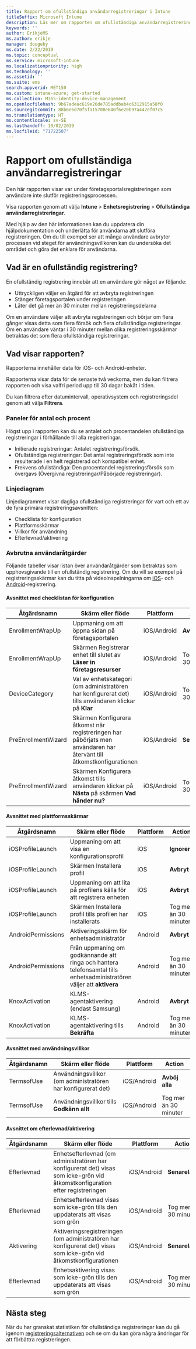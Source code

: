 ```yaml
---
title: Rapport om ofullständiga användarregistreringar i Intune
titleSuffix: Microsoft Intune
description: Läs mer om rapporten om ofullständiga användarregistreringar.
keywords: ''
author: ErikjeMS
ms.author: erikje
manager: dougeby
ms.date: 2/22/2019
ms.topic: conceptual
ms.service: microsoft-intune
ms.localizationpriority: high
ms.technology: ''
ms.assetid: ''
ms.suite: ems
search.appverid: MET150
ms.custom: intune-azure; get-started
ms.collection: M365-identity-device-management
ms.openlocfilehash: 9b67adeac619e26de785addbab4c6312915a58f0
ms.sourcegitcommit: 88b6e6d70f5fa15708e640f6e20b97a442ef07c5
ms.translationtype: HT
ms.contentlocale: sv-SE
ms.lasthandoff: 10/02/2019
ms.locfileid: "71722507"
---
```

# <a name="incomplete-user-enrollments-report"></a>Rapport om ofullständiga användarregistreringar

Den här rapporten visar var under företagsportalsregistreringen som användare inte slutför registreringsprocessen.

Visa rapporten genom att välja **Intune** > **Enhetsregistrering** > **Ofullständiga användarregistreringar**.

Med hjälp av den här informationen kan du uppdatera din hjälpdokumentation och underlätta för användarna att slutföra registreringen. Om du till exempel ser att många användare avbryter processen vid steget för användningsvillkoren kan du undersöka det området och göra det enklare för användarna.

## <a name="what-is-an-incomplete-enrollment"></a>Vad är en ofullständig registrering?

En ofullständig registrering innebär att en användare gör något av följande:

- Uttryckligen väljer en åtgärd för att avbryta registreringen
- Stänger företagsportalen under registreringen
- Låter det gå mer än 30 minuter mellan registreringsdelarna

Om en användare väljer att avbryta registreringen och börjar om flera gånger visas detta som flera försök och flera ofullständiga registreringar. Om en användare väntar i 30 minuter mellan olika registreringsskärmar betraktas det som flera ofullständiga registreringar.

## <a name="what-does-the-report-show"></a>Vad visar rapporten?

Rapporterna innehåller data för iOS- och Android-enheter.

Rapporterna visar data för de senaste två veckorna, men du kan filtrera rapporten och visa valfri period upp till 30 dagar bakåt i tiden.

Du kan filtrera efter datumintervall, operativsystem och registreringsdel genom att välja **Filtrera**.

### <a name="number-and-percentage-tiles"></a>Paneler för antal och procent

Högst upp i rapporten kan du se antalet och procentandelen ofullständiga registreringar i förhållande till alla registreringar.

- Initierade registreringar: Antalet registreringsförsök.
- Ofullständiga registreringar: Det antal registreringsförsök som inte resulterade i en helt registrerad och kompatibel enhet.
- Frekvens ofullständiga: Den procentandel registreringsförsök som övergavs (Övergivna registreringar/Påbörjade registreringar).

### <a name="line-graph"></a>Linjediagram

Linjediagrammet visar dagliga ofullständiga registreringar för vart och ett av de fyra primära registreringsavsnitten:

- Checklista för konfiguration
- Plattformsskärmar
- Villkor för användning
- Efterlevnad/aktivering

### <a name="user-abandonment-actions"></a>Avbrutna användaråtgärder

Följande tabeller visar listan över användaråtgärder som betraktas som upphovsgivande till en ofullständig registrering. Om du vill se exempel på registreringsskärmar kan du titta på videoinspelningarna om [iOS](https://channel9.msdn.com/Series/IntuneEnrollment/iOS-Enrollment)- och [Android](https://channel9.msdn.com/Series/IntuneEnrollment/Android-Enrollment)-registrering. 


#### <a name="setup-checklist-section"></a>Avsnittet med checklistan för konfiguration

| Åtgärdsnamn | Skärm eller flöde | Plattform | Action |
| ---- |---- |---- |---- |
| EnrollmentWrapUp | Uppmaning om att öppna sidan på företagsportalen | iOS/Android | **Avbryt** |
| EnrollmentWrapUp | Skärmen Registrerar enhet till slutet av **Läser in företagsresurser** | iOS/Android | Tog mer än 30 minuter |
| DeviceCategory | Val av enhetskategori (om administratören har konfigurerat det) tills användaren klickar på **Klar** | iOS/Android | Tog mer än 30 minuter |
| PreEnrollmentWizard | Skärmen Konfigurera åtkomst när registreringen har påbörjats men användaren har återvänt till åtkomstkonfigurationen | iOS/Android| **Senarelägg** |
| PreEnrollmentWizard | Skärmen Konfigurera åtkomst tills användaren klickar på **Nästa** på skärmen **Vad händer nu?** | iOS/Android | Tog mer än 30 minuter |

#### <a name="platform-screens-section"></a>Avsnittet med plattformsskärmar

| Åtgärdsnamn | Skärm eller flöde | Plattform | Action |
| ---- |---- |---- |---- |
| iOSProfileLaunch | Uppmaning om att visa en konfigurationsprofil | iOS | **Ignorera** |
| iOSProfileLaunch | Skärmen Installera profil | iOS | **Avbryt** |
| iOSProfileLaunch | Uppmaning om att lita på profilens källa för att registrera enheten | iOS | **Avbryt** |
| iOSProfileLaunch | Skärmen Installera profil tills profilen har installerats | iOS | Tog mer än 30 minuter |
| AndroidPermissions | Aktiveringsskärm för enhetsadministratör | Android | **Avbryt** |
| AndroidPermissions | Från uppmaning om godkännande att ringa och hantera telefonsamtal tills enhetsadministratören väljer att **aktivera** | Android | Tog mer än 30 minuter |
| KnoxActivation | KLMS-agentaktivering (endast Samsung) | Android| **Avbryt** |
| KnoxActivation | KLMS-agentaktivering tills **Bekräfta** | Android | Tog mer än 30 minuter|

#### <a name="terms-of-use-section"></a>Avsnittet med användningsvillkor

| Åtgärdsnamn | Skärm eller flöde | Plattform | Action |
| ---- |---- |---- |---- |
| TermsofUse | Användningsvillkor (om administratören har konfigurerat det) | iOS/Android | **Avböj alla** |
| TermsofUse | Användningsvillkor tills **Godkänn allt** | iOS/Android | Tog mer än 30 minuter |

#### <a name="complianceactivation-section"></a>Avsnittet om efterlevnad/aktivering

| Åtgärdsnamn | Skärm eller flöde | Plattform | Action |
| ---- |---- |---- |---- |
| Efterlevnad | Enhetsefterlevnad (om administratören har konfigurerat det) visas som icke-grön vid åtkomstkonfiguration efter registreringen| iOS/Android | **Senarelägg** |
| Efterlevnad | Enhetsefterlevnad visas som icke-grön tills den uppdaterats att visas som grön | iOS/Android | Tog mer än 30 minuter |
| Aktivering | Aktiveringsregistreringen (om administratören har konfigurerat det) visas som icke-grön vid åtkomstkonfigurationen | iOS/Android | **Senarelägg** |
| Efterlevnad | Enhetsaktivering visas som icke-grön tills den uppdaterats att visas som grön | iOS/Android | Tog mer än 30 minuter |

## <a name="next-steps"></a>Nästa steg

När du har granskat statistiken för ofullständiga registreringar kan du gå igenom [registreringsalternativen](enrollment-options.md) och se om du kan göra några ändringar för att förbättra registreringen.
